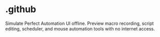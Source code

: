 # .github
Simulate Perfect Automation UI offline. Preview macro recording, script editing, scheduler, and mouse automation tools with no internet access.
